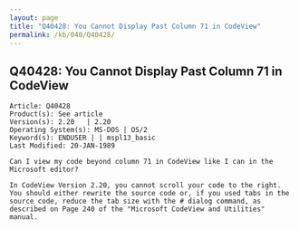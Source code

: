 ```yaml
---
layout: page
title: "Q40428: You Cannot Display Past Column 71 in CodeView"
permalink: /kb/040/Q40428/
---
```


## Q40428: You Cannot Display Past Column 71 in CodeView

	Article: Q40428
	Product(s): See article
	Version(s): 2.20   | 2.20
	Operating System(s): MS-DOS | OS/2
	Keyword(s): ENDUSER | | mspl13_basic
	Last Modified: 20-JAN-1989
	
	Can I view my code beyond column 71 in CodeView like I can in the
	Microsoft editor?
	
	In CodeView Version 2.20, you cannot scroll your code to the right.
	You should either rewrite the source code or, if you used tabs in the
	source code, reduce the tab size with the # dialog command, as
	described on Page 240 of the "Microsoft CodeView and Utilities"
	manual.
